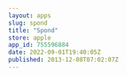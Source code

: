 ```yaml
---
layout: apps
slug: spond
title: "Spond"
store: apple
app_id: 755596884
date: 2022-09-01T19:40:05Z
published: 2013-12-08T07:02:07Z
---
```

